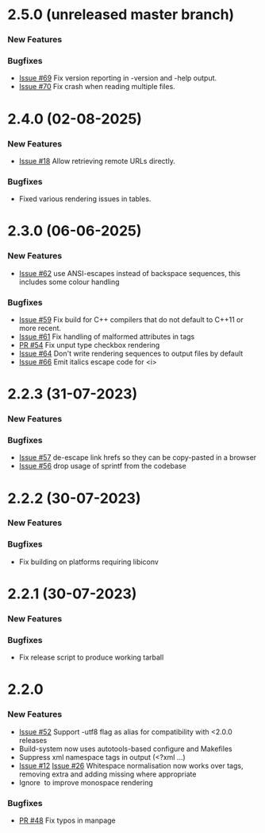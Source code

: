 # 2.5.0 (unreleased master branch)

### New Features

### Bugfixes

* [Issue #69](https://gitlab.com/grobian/html2text/-/issues/69)
  Fix version reporting in -version and -help output.
* [Issue #70](https://gitlab.com/grobian/html2text/-/issues/70)
  Fix crash when reading multiple files.


# 2.4.0 (02-08-2025)

### New Features

* [Issue #18](https://gitlab.com/grobian/html2text/-/issues/18)
  Allow retrieving remote URLs directly.

### Bugfixes

* Fixed various rendering issues in tables.


# 2.3.0 (06-06-2025)

### New Features

* [Issue #62](https://gitlab.com/grobian/html2text/-/issues/62)
  use ANSI-escapes instead of backspace sequences, this includes some
  colour handling

### Bugfixes

* [Issue #59](https://github.com/grobian/html2text/issues/59)
  Fix build for C++ compilers that do not default to C++11 or more
  recent.
* [Issue #61](https://https://gitlab.com/grobian/html2text/-/issues/61)
  Fix handling of malformed attributes in tags
* [PR #54](https://gitlab.com/grobian/html2text/-/merge_requests/54)
  Fix unput type checkbox rendering
* [Issue #64](https://https://gitlab.com/grobian/html2text/-/issues/64)
  Don't write rendering sequences to output files by default
* [Issue #66](https://gitlab.com/grobian/html2text/-/issues/66)
  Emit italics escape code for &lt;i&gt;


# 2.2.3 (31-07-2023)

### New Features

### Bugfixes

* [Issue #57](https://github.com/grobian/html2text/issues/57)
  de-escape link hrefs so they can be copy-pasted in a browser
* [Issue #56](https://github.com/grobian/html2text/issues/56)
  drop usage of sprintf from the codebase


# 2.2.2 (30-07-2023)

### New Features

### Bugfixes

* Fix building on platforms requiring libiconv


# 2.2.1 (30-07-2023)

### New Features

### Bugfixes

* Fix release script to produce working tarball


# 2.2.0 

### New Features

* [Issue #52](https://github.com/grobian/html2text/issues/52)
  Support -utf8 flag as alias for compatibility with <2.0.0 releases
* Build-system now uses autotools-based configure and Makefiles
* Suppress xml namespace tags in output (<?xml ...)
* [Issue #12](https://github.com/grobian/html2text/issues/12)
  [Issue #26](https://github.com/grobian/html2text/issues/26)
  Whitespace normalisation now works over tags, removing extra
  and adding missing where appropriate
* Ignore &zwnj; to improve monospace rendering

### Bugfixes

* [PR #48](https://github.com/grobian/html2text/pull/48)
  Fix typos in manpage
